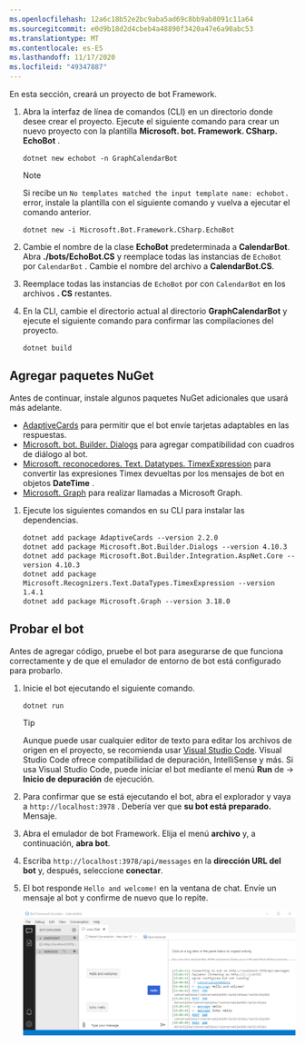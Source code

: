 ```yaml
---
ms.openlocfilehash: 12a6c18b52e2bc9aba5ad69c8bb9ab8091c11a64
ms.sourcegitcommit: e0d9b18d2d4cbeb4a48890f3420a47e6a90abc53
ms.translationtype: MT
ms.contentlocale: es-ES
ms.lasthandoff: 11/17/2020
ms.locfileid: "49347887"
---
```

<!-- markdownlint-disable MD002 MD041 -->

En esta sección, creará un proyecto de bot Framework.

1. Abra la interfaz de línea de comandos (CLI) en un directorio donde desee crear el proyecto. Ejecute el siguiente comando para crear un nuevo proyecto con la plantilla **Microsoft. bot. Framework. CSharp. EchoBot** .

    ```dotnetcli
    dotnet new echobot -n GraphCalendarBot
    ```

    > [!NOTE]
    > Si recibe un `No templates matched the input template name: echobot.` error, instale la plantilla con el siguiente comando y vuelva a ejecutar el comando anterior.
    >
    > ```dotnetcli
    > dotnet new -i Microsoft.Bot.Framework.CSharp.EchoBot
    > ```

1. Cambie el nombre de la clase **EchoBot** predeterminada a **CalendarBot**. Abra **./bots/EchoBot.CS** y reemplace todas las instancias de `EchoBot` por `CalendarBot` . Cambie el nombre del archivo a **CalendarBot.CS**.

1. Reemplace todas las instancias de `EchoBot` por con `CalendarBot` en los archivos **. CS** restantes.

1. En la CLI, cambie el directorio actual al directorio **GraphCalendarBot** y ejecute el siguiente comando para confirmar las compilaciones del proyecto.

    ```dotnetcli
    dotnet build
    ```

## <a name="add-nuget-packages"></a>Agregar paquetes NuGet

Antes de continuar, instale algunos paquetes NuGet adicionales que usará más adelante.

- [AdaptiveCards](https://www.nuget.org/packages/AdaptiveCards/) para permitir que el bot envíe tarjetas adaptables en las respuestas.
- [Microsoft. bot. Builder. Dialogs](https://www.nuget.org/packages/Microsoft.Bot.Builder.Dialogs/) para agregar compatibilidad con cuadros de diálogo al bot.
- [Microsoft. reconocedores. Text. Datatypes. TimexExpression](https://www.nuget.org/packages/Microsoft.Recognizers.Text.DataTypes.TimexExpression/) para convertir las expresiones Timex devueltas por los mensajes de bot en objetos **DateTime** .
- [Microsoft. Graph](https://www.nuget.org/packages/Microsoft.Graph/) para realizar llamadas a Microsoft Graph.

1. Ejecute los siguientes comandos en su CLI para instalar las dependencias.

    ```Shell
    dotnet add package AdaptiveCards --version 2.2.0
    dotnet add package Microsoft.Bot.Builder.Dialogs --version 4.10.3
    dotnet add package Microsoft.Bot.Builder.Integration.AspNet.Core --version 4.10.3
    dotnet add package Microsoft.Recognizers.Text.DataTypes.TimexExpression --version 1.4.1
    dotnet add package Microsoft.Graph --version 3.18.0
    ```

## <a name="test-the-bot"></a>Probar el bot

Antes de agregar código, pruebe el bot para asegurarse de que funciona correctamente y de que el emulador de entorno de bot está configurado para probarlo.

1. Inicie el bot ejecutando el siguiente comando.

    ```dotnetcli
    dotnet run
    ```

    > [!TIP]
    > Aunque puede usar cualquier editor de texto para editar los archivos de origen en el proyecto, se recomienda usar [Visual Studio Code](https://code.visualstudio.com/). Visual Studio Code ofrece compatibilidad de depuración, IntelliSense y más. Si usa Visual Studio Code, puede iniciar el bot mediante el menú **Run** de  ->  **Inicio de depuración** de ejecución.

1. Para confirmar que se está ejecutando el bot, abra el explorador y vaya a `http://localhost:3978` . Debería ver que **su bot está preparado.** Mensaje.

1. Abra el emulador de bot Framework. Elija el menú **archivo** y, a continuación, **abra bot**.

1. Escriba `http://localhost:3978/api/messages` en la **dirección URL del bot** y, después, seleccione **conectar**.

1. El bot responde `Hello and welcome!` en la ventana de chat. Envíe un mensaje al bot y confirme de nuevo que lo repite.

    ![Captura de pantalla del emulador de bot Framework conectado al bot](images/test-emulator.png)
